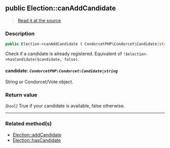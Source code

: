 ## public Election::canAddCandidate

> [Read it at the source](https://github.com/julien-boudry/Condorcet/blob/master/src/ElectionProcess/CandidatesProcess.php#L181)

### Description    

```php
public Election->canAddCandidate ( CondorcetPHP\Condorcet\Candidate|string $candidate ): bool
```

Check if a candidate is already registered. Equivalent of `!$election->hasCandidate($candidate, false)`.
    

#### **candidate:** *`CondorcetPHP\Condorcet\Candidate|string`*   
String or Condorcet/Vote object.    


### Return value   

*(`bool`)* True if your candidate is available, false otherwise.


---------------------------------------

### Related method(s)      

* [Election::addCandidate](/Docs/api-reference/Election%20Class/Election--addCandidate.md)    
* [Election::hasCandidate](/Docs/api-reference/Election%20Class/Election--hasCandidate.md)    
